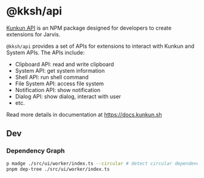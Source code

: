# @kksh/api

[Kunkun API](https://www.npmjs.com/package/@kksh/api) is an NPM package designed for developers to create extensions for Jarvis.

`@kksh/api` provides a set of APIs for extensions to interact with Kunkun and System APIs. The APIs include:

- Clipboard API: read and write clipboard
- System API: get system information
- Shell API: run shell command
- File System API: access file system
- Notification API: show notification
- Dialog API: show dialog, interact with user
- etc.

Read more details in documentation at https://docs.kunkun.sh

## Dev

### Dependency Graph

```bash
p madge ./src/ui/worker/index.ts --circular # detect circular dependencies
pnpm dep-tree ./src/ui/worker/index.ts
```
